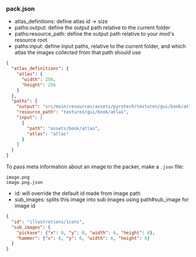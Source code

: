 ### pack.json

  * atlas_definitions: define atlas id -> size
  * paths:output: define the output path relative to the current folder
  * paths:resource_path: define the output path relative to your mod's resource root
  * paths:input: define input paths, relative to the current folder, and which atlas the images collected from that path should use

```json
{
  "atlas_definitions": {
    "atlas": {
      "width": 256,
      "height": 256
    }
  },
  "paths": {
    "output": "src/main/resources/assets/pyrotech/textures/gui/book/atlas",
    "resource_path": "textures/gui/book/atlas",
    "input": [
      {
        "path": "assets/book/atlas",
        "atlas": "atlas"
      }
    ]
  }
}
```

To pass meta information about an image to the packer, make a `.json` file:

```
image.png
image.png.json
```

  * id: will override the default id made from image path
  * sub_images: splits this image into sub images using path#sub_image for image id

```json
{
  "id": "illustrations/icons",
  "sub_images": {
    "pickaxe": {"x": 0, "y": 0, "width": 6, "height": 6},
    "hammer": {"x": 6, "y": 0, "width": 6, "height": 6}
  }
}
```